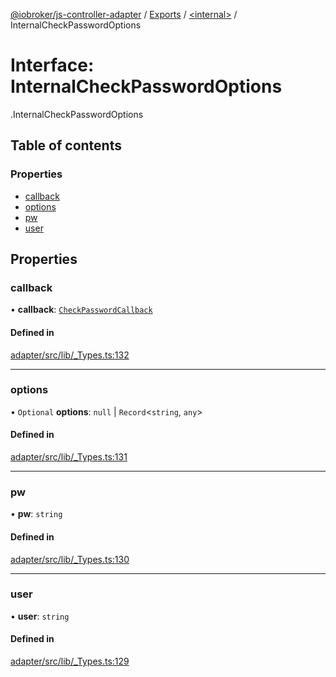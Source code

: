 [@iobroker/js-controller-adapter](../README.md) / [Exports](../modules.md) / [<internal\>](../modules/internal_.md) / InternalCheckPasswordOptions

# Interface: InternalCheckPasswordOptions

[<internal>](../modules/internal_.md).InternalCheckPasswordOptions

## Table of contents

### Properties

- [callback](internal_.InternalCheckPasswordOptions.md#callback)
- [options](internal_.InternalCheckPasswordOptions.md#options)
- [pw](internal_.InternalCheckPasswordOptions.md#pw)
- [user](internal_.InternalCheckPasswordOptions.md#user)

## Properties

### callback

• **callback**: [`CheckPasswordCallback`](../modules/internal_.md#checkpasswordcallback)

#### Defined in

[adapter/src/lib/_Types.ts:132](https://github.com/ioBroker/ioBroker.js-controller/blob/931c925a/packages/adapter/src/lib/_Types.ts#L132)

___

### options

• `Optional` **options**: ``null`` \| `Record`<`string`, `any`\>

#### Defined in

[adapter/src/lib/_Types.ts:131](https://github.com/ioBroker/ioBroker.js-controller/blob/931c925a/packages/adapter/src/lib/_Types.ts#L131)

___

### pw

• **pw**: `string`

#### Defined in

[adapter/src/lib/_Types.ts:130](https://github.com/ioBroker/ioBroker.js-controller/blob/931c925a/packages/adapter/src/lib/_Types.ts#L130)

___

### user

• **user**: `string`

#### Defined in

[adapter/src/lib/_Types.ts:129](https://github.com/ioBroker/ioBroker.js-controller/blob/931c925a/packages/adapter/src/lib/_Types.ts#L129)
